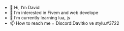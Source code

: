 - 👋 Hi, I’m David
- 👀 I’m interested in Fivem and web develope
- 🌱 I’m currently learning lua, js
- 📫 How to reach me = Discord:Davitko ve stylu.#3722

